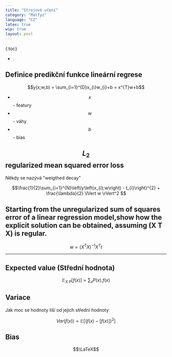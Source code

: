 ```yaml
---
title: "Strojové učení"
category: "Matfyz"
language: "CZ"
latex: true
wip: true
layout: post
---
```




{:toc}
- .

## Definice predikční funkce lineární regrese

$$y(x;w,b) = \sum_{i=1}^{D}x_{i}w_{i}+b = x^{T}w+b$$

- $$x$$ - featury
- $$w$$ - váhy
- $$b$$ - bias

## $$L_2$$ regularized mean squared error loss
Někdy se nazývá "weigthed decay"

$$\frac{1}{2}\sum_{i=1}^{N}\left(y\left(x_{i};w\right) - t_{i}\right)^{2} + \frac{\lambda}{2} \lVert w \rVert^2 $$

## Starting from the unregularized sum of squares error of a linear regression model,show how the explicit solution can be obtained, assuming (X T X) is regular.

$$w = (X^{T}X)^{-1}X^{T}t$$

---

## Expected value (Střední hodnota)

$$\mathbb{E}_{X~P}[f(x)] = \sum_{x}P(x).f(x)$$

## Variace
Jak moc se hodnoty liší od jejich střední hodnoty

$$Var(f(x)) = \mathbb{E}\left[(f(x) - \mathbb[f(x)])^{2}\right]$$

## Bias

$$\LaTeX$$

